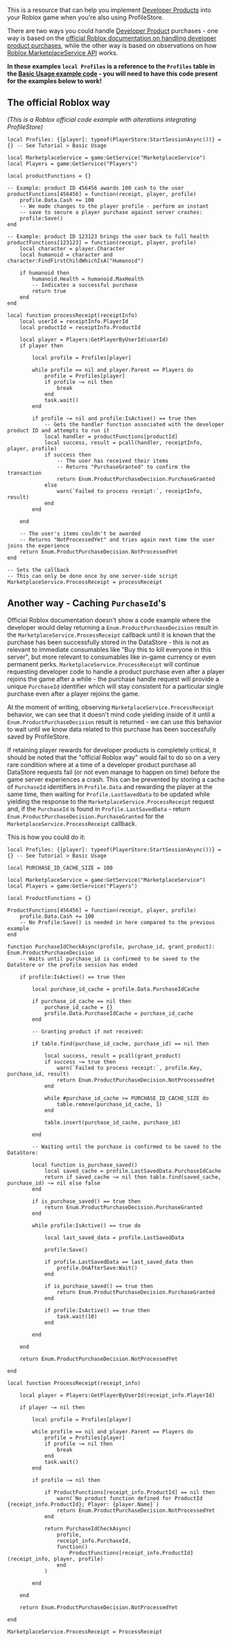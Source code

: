 This is a resource that can help you implement [Developer Products](https://create.roblox.com/docs/production/monetization/developer-products) into your
Roblox game when you're also using ProfileStore.

There are two ways you could handle [Developer Product](https://create.roblox.com/docs/production/monetization/developer-products) purchases -
one way is based on the [official Roblox documentation on handling developer product purchases](https://create.roblox.com/docs/production/monetization/developer-products#handling-developer-product-purchases), while the other way is based on
observations on how [Roblox MarketplaceService API](https://create.roblox.com/docs/reference/engine/classes/MarketplaceService) works.

**In these examples `local Profiles` is a reference to the `Profiles` table in the [Basic Usage example code](/ProfileStore/tutorial/#basic-usage) - you will need to have this code present for the examples below to work!**

## The official Roblox way

*(This is a Roblox official code example with alterations integrating ProfileStore)*

``` luau
local Profiles: {[player]: typeof(PlayerStore:StartSessionAsync())} = {} -- See Tutorial > Basic Usage

local MarketplaceService = game:GetService("MarketplaceService")
local Players = game:GetService("Players")

local productFunctions = {}

-- Example: product ID 456456 awards 100 cash to the user
productFunctions[456456] = function(receipt, player, profile)
    profile.Data.Cash += 100
    -- We made changes to the player profile - perform an instant
    -- save to secure a player purchase against server crashes:
    profile:Save()
end

-- Example: product ID 123123 brings the user back to full health
productFunctions[123123] = function(receipt, player, profile)
	local character = player.Character
	local humanoid = character and character:FindFirstChildWhichIsA("Humanoid")

	if humanoid then
		humanoid.Health = humanoid.MaxHealth
		-- Indicates a successful purchase
		return true
	end
end

local function processReceipt(receiptInfo)
	local userId = receiptInfo.PlayerId
	local productId = receiptInfo.ProductId

	local player = Players:GetPlayerByUserId(userId)
	if player then

        local profile = Profiles[player]

        while profile == nil and player.Parent == Players do
            profile = Profiles[player]
            if profile ~= nil then
                break
            end
            task.wait()
        end

        if profile ~= nil and profile:IsActive() == true then
            -- Gets the handler function associated with the developer product ID and attempts to run it
            local handler = productFunctions[productId]
            local success, result = pcall(handler, receiptInfo, player, profile)
            if success then
                -- The user has received their items
                -- Returns "PurchaseGranted" to confirm the transaction
                return Enum.ProductPurchaseDecision.PurchaseGranted
            else
                warn(`Failed to process receipt:`, receiptInfo, result)
            end
        end

	end

	-- The user's items couldn't be awarded
	-- Returns "NotProcessedYet" and tries again next time the user joins the experience
	return Enum.ProductPurchaseDecision.NotProcessedYet
end

-- Sets the callback
-- This can only be done once by one server-side script
MarketplaceService.ProcessReceipt = processReceipt

```

## Another way - Caching `PurchaseId`'s

Official Roblox documentation doesn't show a code example where the developer would delay
returning a `Enum.ProductPurchaseDecision` result in the `MarketplaceService.ProcessReceipt` callback
until it is known that the purchase has been successfully stored in the DataStore - this is not as relevant to
immediate consumables like "Buy this to kill everyone in this server", but more relevant to consumables like
in-game currency or even permanent perks. `MarketplaceService.ProcessReceipt` will continue requesting
developer code to handle a product purchase even after a player rejoins the game after a while - the
purchase handle request will provide a unique `PurchaseId` identifier which will stay consistent for
a particular single purchase even after a player rejoins the game.

At the moment of writing, observing `MarketplaceService.ProcessReceipt` behavior, we can see that
it doesn't mind code yielding inside of it until a `Enum.ProductPurchaseDecision` result is returned -
we can use this behavior to wait until we know data related to this purchase has been successfully saved
by ProfileStore.

If retaining player rewards for developer products is completely critical, it should be noted that the
"official Roblox way" would fail to do so on a very rare condition where at a time of a developer
product purchase all DataStore requests fail (or not even manage to happen on time) before the
game server experiences a crash. This can be prevented by storing a cache of `PurchaseId` identifiers
in `Profile.Data` and rewarding the player at the same time, then waiting for `Profile.LastSavedData` to
be updated while yielding the response to the `MarketplaceService.ProcessReceipt` request and, if the
`PurchaseId` is found in `Profile.LastSavedData` - return `Enum.ProductPurchaseDecision.PurchaseGranted`
for the `MarketplaceService.ProcessReceipt` callback.

This is how you could do it:

``` luau
local Profiles: {[player]: typeof(PlayerStore:StartSessionAsync())} = {} -- See Tutorial > Basic Usage

local PURCHASE_ID_CACHE_SIZE = 100

local MarketplaceService = game:GetService("MarketplaceService")
local Players = game:GetService("Players")

local ProductFunctions = {}

ProductFunctions[456456] = function(receipt, player, profile)
    profile.Data.Cash += 100
    -- No Profile:Save() is needed in here compared to the previous example
end

function PurchaseIdCheckAsync(profile, purchase_id, grant_product): Enum.ProductPurchaseDecision
    -- Waits until purchase_id is confirmed to be saved to the DataStore or the profile session has ended

    if profile:IsActive() == true then

        local purchase_id_cache = profile.Data.PurchaseIdCache

        if purchase_id_cache == nil then
            purchase_id_cache = {}
            profile.Data.PurchaseIdCache = purchase_id_cache
        end

        -- Granting product if not received:

        if table.find(purchase_id_cache, purchase_id) == nil then

            local success, result = pcall(grant_product)
            if success ~= true then
                warn(`Failed to process receipt:`, profile.Key, purchase_id, result)
                return Enum.ProductPurchaseDecision.NotProcessedYet
            end

            while #purchase_id_cache >= PURCHASE_ID_CACHE_SIZE do
                table.remove(purchase_id_cache, 1)
            end

            table.insert(purchase_id_cache, purchase_id)

        end

        -- Waiting until the purchase is confirmed to be saved to the DataStore:

        local function is_purchase_saved()
            local saved_cache = profile.LastSavedData.PurchaseIdCache
            return if saved_cache ~= nil then table.find(saved_cache, purchase_id) ~= nil else false
        end

        if is_purchase_saved() == true then
            return Enum.ProductPurchaseDecision.PurchaseGranted
        end

        while profile:IsActive() == true do

            local last_saved_data = profile.LastSavedData

            profile:Save()

            if profile.LastSavedData == last_saved_data then
                profile.OnAfterSave:Wait()
            end

            if is_purchase_saved() == true then
                return Enum.ProductPurchaseDecision.PurchaseGranted
            end

            if profile:IsActive() == true then
                task.wait(10)
            end

        end

    end

    return Enum.ProductPurchaseDecision.NotProcessedYet

end

local function ProcessReceipt(receipt_info)

    local player = Players:GetPlayerByUserId(receipt_info.PlayerId)

    if player ~= nil then

        local profile = Profiles[player]

        while profile == nil and player.Parent == Players do
            profile = Profiles[player]
            if profile ~= nil then
                break
            end
            task.wait()
        end

        if profile ~= nil then

            if ProductFunctions[receipt_info.ProductId] == nil then
                warn(`No product function defined for ProductId {receipt_info.ProductId}; Player: {player.Name}`)
                return Enum.ProductPurchaseDecision.NotProcessedYet
            end

            return PurchaseIdCheckAsync(
                profile,
                receipt_info.PurchaseId,
                function()
                    ProductFunctions[receipt_info.ProductId](receipt_info, player, profile)
                end
            )

        end
       
    end

    return Enum.ProductPurchaseDecision.NotProcessedYet

end

MarketplaceService.ProcessReceipt = ProcessReceipt

```
